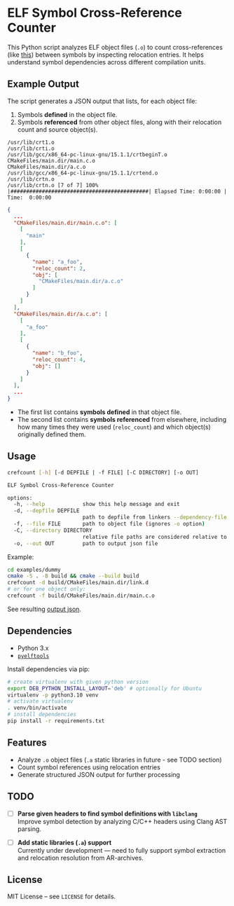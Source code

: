 # ELF Symbol Cross-Reference Counter

This Python script analyzes ELF object files (`.o`) to count cross-references (like [this](https://maskray.me/blog/2022-02-27-analysis-and-introspection-options-in-linkers#cross-references)) between symbols by inspecting relocation entries. It helps understand symbol dependencies across different compilation units.

## Example Output

The script generates a JSON output that lists, for each object file:

1. Symbols **defined** in the object file.
2. Symbols **referenced** from other object files, along with their relocation count and source object(s).

```
/usr/lib/crt1.o
/usr/lib/crti.o
/usr/lib/gcc/x86_64-pc-linux-gnu/15.1.1/crtbeginT.o
CMakeFiles/main.dir/main.c.o
CMakeFiles/main.dir/a.c.o
/usr/lib/gcc/x86_64-pc-linux-gnu/15.1.1/crtend.o
/usr/lib/crtn.o
/usr/lib/crtn.o [7 of 7] 100% |############################################| Elapsed Time: 0:00:00 | Time:  0:00:00
```


```json
{
  ...
  "CMakeFiles/main.dir/main.c.o": [
    [
      "main"
    ],
    [
      {
        "name": "a_foo",
        "reloc_count": 2,
        "obj": [
          "CMakeFiles/main.dir/a.c.o"
        ]
      }
    ]
  ],
  "CMakeFiles/main.dir/a.c.o": [
    [
      "a_foo"
    ],
    [
      {
        "name": "b_foo",
        "reloc_count": 4,
        "obj": []
      }
    ]
  ],
  ...
}
```

- The first list contains **symbols defined** in that object file.
- The second list contains **symbols referenced** from elsewhere, including how many times they were used (`reloc_count`) and which object(s) originally defined them.

## Usage

```bash
crefcount [-h] [-d DEPFILE | -f FILE] [-C DIRECTORY] [-o OUT]

ELF Symbol Cross-Reference Counter

options:
  -h, --help            show this help message and exit
  -d, --depfile DEPFILE
                        path to depfile from linkers --dependency-file option
  -f, --file FILE       path to object file (ignores -o option)
  -C, --directory DIRECTORY
                        relative file paths are considered relative to this directory
  -o, --out OUT         path to output json file
```

Example:
```bash
cd examples/dummy
cmake -S . -B build && cmake --build build
crefcount -d build/CMakeFiles/main.dir/link.d
# or for one object only:
crefcount -f build/CMakeFiles/main.dir/main.c.o
```
See resulting [output json](examples/dummy/objects.json).

## Dependencies

- Python 3.x
- [`pyelftools`](https://github.com/eliben/pyelftools)

Install dependencies via pip:

```bash
# create virtualenv with given python version
export DEB_PYTHON_INSTALL_LAYOUT='deb' # optionally for Ubuntu
virtualenv -p python3.10 venv
# activate virtualenv
. venv/bin/activate
# install dependencies
pip install -r requirements.txt
```

## Features

- Analyze `.o` object files (`.a` static libraries in future - see TODO section)
- Count symbol references using relocation entries
- Generate structured JSON output for further processing

## TODO

- [ ] **Parse given headers to find symbol definitions with `libclang`**  
  Improve symbol detection by analyzing C/C++ headers using Clang AST parsing.

- [ ] **Add static libraries (`.a`) support**  
  Currently under development — need to fully support symbol extraction and relocation resolution from AR-archives.

## License

MIT License – see `LICENSE` for details.
